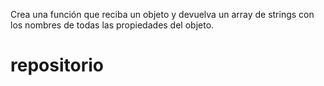 Crea una función que reciba un objeto y devuelva un array de strings con los nombres de todas las propiedades del objeto.
# repositorio

